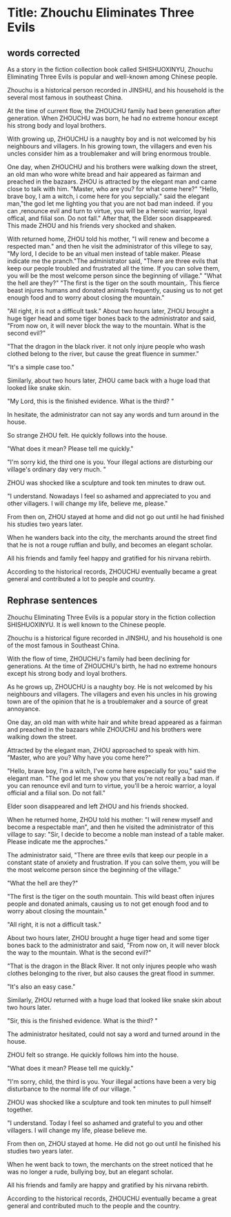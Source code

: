 # Title: Zhouchu Eliminates Three Evils

## words corrected

As a story in the fiction collection book called SHISHUOXINYU, Zhouchu Eliminating Three Evils is popular and well-known among Chinese people. 

Zhouchu is a historical person recorded in JINSHU, and his household is the several most famous in southeast China.

At the time of current flow, the ZHOUCHU family had been generation after generation. When ZHOUCHU was born, he had no extreme honour except his strong body and loyal brothers. 

With growing up, ZHOUCHU is a naughty boy and is not welcomed by his neighbours and villagers. In his growing town, the villagers and even his uncles consider him as a troublemaker and will bring enormous trouble. 

One day, when ZHOUCHU and his brothers were walking down the street, an old man who wore white bread and hair appeared as fairman and preached in the bazaars. 
ZHOU is attracted by the elegant man and came close to talk with him. "Master, who are you? for what come here?" "Hello, brave boy, I am a witch, i come here for you sepcially." said the elegant man,"the god let me lighting you that you are not bad man indeed. if you can ,renounce evil and turn to virtue,  you will be a heroic warrior, loyal offical, and filial son. Do not fall." After that, the Elder soon disappeared. This made ZHOU and his friends very shocked and shaken.  

With returned home, ZHOU told his mother, "I will renew and become a respected man." and then he visit the administrator of this villege to say, "My lord, I decide  to be an vitual men instead of table maker. Please indicate me the pranch."The administrator said, "There are three evils that keep our people troubled and frustrated all the time. If you can solve them, you will be the most welcome person since the beginning of village." 
"What the hell are they?"
"The first is the tiger on the south mountain,. This fierce beast injures humans and donated animals frequently, causing us to not get enough food and to worry about closing the mountain."

"All right, it is not a difficult task." 
About two hours later, ZHOU brought a huge tiger head and some tiger bones back to the administrator and said, "From now on, it will never block the way to the mountain. What is the second evil?"

"That the dragon in the black river. it not only injure people who wash clothed belong to the river, but cause the great fluence in summer."

"It's a simple case too."

Similarly, about two hours later, ZHOU came back with a huge load that looked like snake skin. 

"My Lord, this is the finished evidence. What is the third? "

In hesitate, the administrator can not say any words and turn around in the house.

So strange ZHOU felt. He quickly follows into the house.

"What does it mean? Please tell me quickly."

"I'm sorry kid, the third one is you. Your illegal actions are disturbing our village's ordinary day very much. "

ZHOU was shocked like a sculpture and took ten minutes to draw out. 

"I understand. Nowadays I feel so ashamed and appreciated to you and other villagers. I will change my life, believe me, please."

From then on, ZHOU stayed at home and did not go out until he had finished his studies two years later. 

When he wanders back into the city, the merchants around the street find that he is not a rouge ruffian and bully, and becomes an elegant scholar.

All his friends and family feel happy and gratified for his nirvana rebirth.

According to the historical records, ZHOUCHU eventually became a great general and contributed a lot to people and country.

## Rephrase sentences

Zhouchu Eliminating Three Evils is a popular story in the fiction collection SHISHUOXINYU. It is well known to the Chinese people. 

Zhouchu is a historical figure recorded in JINSHU, and his household is one of the most famous in Southeast China.

With the flow of time, ZHOUCHU's family had been declining for generations. At the time of ZHOUCHU's birth, he had no extreme honours except his strong body and loyal brothers.

As he grows up, ZHOUCHU is a naughty boy. He is not welcomed by his neighbours and villagers. The villagers and even his uncles in his growing town are of the opinion that he is a troublemaker and a source of great annoyance. 

One day, an old man with white hair and white bread appeared as a fairman and preached in the bazaars while ZHOUCHU and his brothers were walking down the street. 

Attracted by the elegant man, ZHOU approached to speak with him. "Master, who are you? Why have you come here?"

"Hello, brave boy, I'm a witch, I've come here especially for you," said the elegant man. "The god let me show you that you're not really a bad man. if you can renounce evil and turn to virtue, you'll be a heroic warrior, a loyal official and a filial son. Do not fall."

Elder soon disappeared and left ZHOU and his friends shocked.  

When he returned home, ZHOU told his mother: "I will renew myself and become a respectable man", and then he visited the administrator of this village to say: "Sir, I decide to become a noble man instead of a table maker. Please indicate me the approches."

The administrator said, "There are three evils that keep our people in a constant state of anxiety and frustration. If you can solve them, you will be the most welcome person since the beginning of the village." 

"What the hell are they?"

"The first is the tiger on the south mountain. This wild beast often injures people and donated animals, causing us to not get enough food and to worry about closing the mountain."

"All right, it is not a difficult task." 

About two hours later, ZHOU brought a huge tiger head and some tiger bones back to the administrator and said, "From now on, it will never block the way to the mountain. What is the second evil?"

"That is the dragon in the Black River. It not only injures people who wash clothes belonging to the river, but also causes the great flood in summer.

"It's also an easy case."

Similarly, ZHOU returned with a huge load that looked like snake skin about two hours later. 

"Sir, this is the finished evidence. What is the third? "

The administrator hesitated, could not say a word and turned around in the house.

ZHOU felt so strange. He quickly follows him into the house.

"What does it mean? Please tell me quickly."

"I'm sorry, child, the third is you. Your illegal actions have been a very big disturbance to the normal life of our village. "

ZHOU was shocked like a sculpture and took ten minutes to pull himself together. 

"I understand. Today I feel so ashamed and grateful to you and other villagers. I will change my life, please believe me.

From then on, ZHOU stayed at home. He did not go out until he finished his studies two years later. 

When he went back to town, the merchants on the street noticed that he was no longer a rude, bullying boy, but an elegant scholar.

All his friends and family are happy and gratified by his nirvana rebirth.

According to the historical records, ZHOUCHU eventually became a great general and contributed much to the people and the country.
